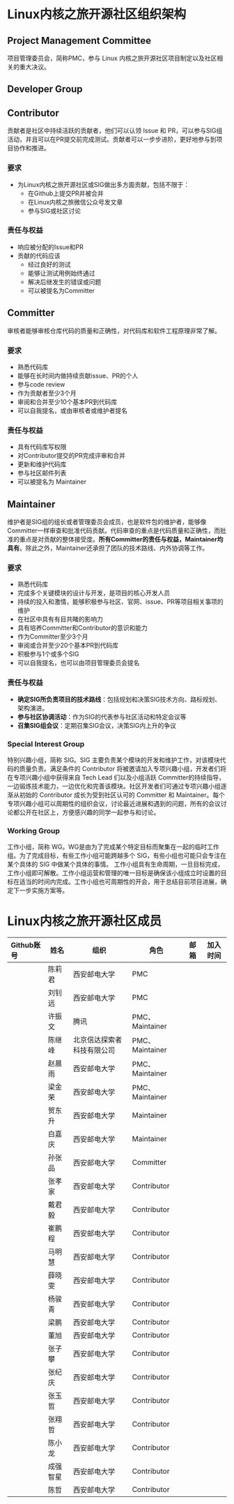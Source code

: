 # Linux内核之旅开源社区组织架构

## Project Management Committee

项目管理委员会，简称PMC，参与 Linux 内核之旅开源社区项目制定以及社区相关的重大决议。

## Developer Group
## Contributor

贡献者是社区中持续活跃的贡献者，他们可以认领 Issue 和 PR，可以参与SIG组活动，并且可以在PR提交前完成测试。贡献者可以一步步进阶，更好地参与到项目协作和推进。

### 要求

- 为Linux内核之旅开源社区或SIG做出多方面贡献，包括不限于：
  - 在Github上提交PR并被合并
  - 在Linux内核之旅微信公众号发文章
  - 参与SIG或社区讨论

### 责任与权益

- 响应被分配的Issue和PR
- 贡献的代码应该
  - 经过良好的测试
  - 能够让测试用例始终通过
  - 解决后继发生的错误或问题
  - 可以被提名为Committer

## Committer

审核者能够审核仓库代码的质量和正确性，对代码库和软件工程原理非常了解。

### 要求

- 熟悉代码库
- 能够在长时间内做持续贡献issue、PR的个人
- 参与code review
- 作为贡献者至少3个月
- 审阅和合并至少10个基本PR到代码库
- 可以自我提名，或由审核者或维护者提名

### 责任与权益

- 具有代码库写权限
- 对Contributor提交的PR完成评审和合并
- 更新和维护代码库
- 参与社区邮件列表
- 可以被提名为 Maintainer


## Maintainer

维护者是SIG组的组长或者管理委员会成员，也是软件包的维护者，能够像Committer一样审查和批准代码贡献。代码审查的重点是代码质量和正确性，而批准的重点是对贡献的整体接受度。**所有Committer的责任与权益，Maintainer均具有**。除此之外，Maintainer还承担了团队的技术路线、内外协调等工作。

### 要求

- 熟悉代码库
- 完成多个关键模块的设计与开发，是项目的核心开发人员
- 持续的投入和激情，能够积极参与社区、官网、issue、PR等项目相关事项的维护
- 在社区中具有有目共睹的影响力
- 具有培养Committer和Contributor的意识和能力
- 作为Committer至少3个月
- 审阅或合并至少20个基本PR到代码库
- 积极参与1个或多个SIG
- 可以自我提名，也可以由项目管理委员会提名

### 责任与权益

- **确定SIG所负责项目的技术路线**：包括规划和决策SIG技术方向、路标规划、架构演进。
- **参与社区协调活动**：作为SIG的代表参与社区活动和特定会议等
- **召集SIG组会议**：定期召集SIG会议，决策SIG内上升的争议

### Special Interest Group
特别兴趣小组，简称 SIG。SIG 主要负责某个模块的开发和维护工作，对该模块代码的质量负责。满足条件的 Contributor 将被邀请加入专项兴趣小组，开发者们将在专项兴趣小组中获得来自 Tech Lead 们以及小组活跃 Committer的持续指导，一边锻炼技术能力，一边优化和完善该模块。社区开发者们可通过专项兴趣小组逐渐从初始的 Contributor 成长为受到社区认可的 Committer 和 Maintainer。每个专项兴趣小组可以周期性的组织会议，讨论最近进展和遇到的问题，所有的会议讨论都公开在社区上，方便感兴趣的同学一起参与和讨论。

### Working Group
工作小组，简称 WG。WG是由为了完成某个特定目标而聚集在一起的临时工作组。为了完成目标，有些工作小组可能跨越多个 SIG，有些小组也可能只会专注在某个具体的 SIG 中做某个具体的事情。 工作小组具有生命周期，一旦目标完成，工作小组即可解散。工作小组运营和管理的唯一目标是确保该小组成立时设置的目标在适当的时间内完成。工作小组也可周期性的开会，用于总结目前项目进展，确定下一步实施方案等。



# Linux内核之旅开源社区成员

|Github账号|姓名|组织|角色|邮箱|加入时间|
|:--|--|--|--|--|--|
||陈莉君|西安邮电大学|PMC|||
||刘钊远|西安邮电大学|PMC|||
||许振文|腾讯|PMC、Maintainer|||
||陈继峰|北京信达探索者科技有限公司|PMC、Maintainer|||
||赵晨雨|西安邮电大学|PMC、Maintainer|||
||梁金荣|西安邮电大学|PMC、Maintainer|||
||贺东升|西安邮电大学|Maintainer|||
||白嘉庆|西安邮电大学|Maintainer|||
||孙张品|西安邮电大学|Committer|||
||张孝家|西安邮电大学|Contributor|||
||戴君毅|西安邮电大学|Contributor|||
||崔鹏程|西安邮电大学|Contributor|||
||马明慧|西安邮电大学|Contributor|||
||薛晓雯|西安邮电大学|Contributor|||
||杨骏青|西安邮电大学|Contributor|||
||梁鹏|西安邮电大学|Contributor|||
||董旭|西安邮电大学|Contributor|||
||张子攀|西安邮电大学|Contributor|||
||张纪庆|西安邮电大学|Contributor|||
||张玉哲|西安邮电大学|Contributor|||
||张翔哲|西安邮电大学|Contributor|||
||陈小龙|西安邮电大学|Contributor|||
||成强智星|西安邮电大学|Contributor|||
||陈哲|西安邮电大学|Contributor|||
